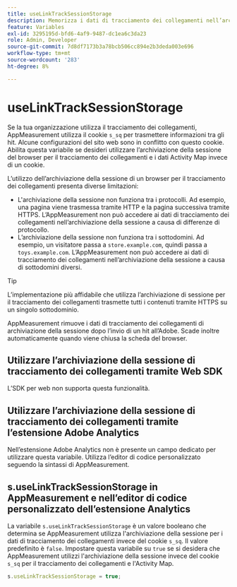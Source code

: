 ```yaml
---
title: useLinkTrackSessionStorage
description: Memorizza i dati di tracciamento dei collegamenti nell’archiviazione della sessione invece di un cookie.
feature: Variables
exl-id: 3295195d-bfd6-4af9-9487-dc1ea6c3da23
role: Admin, Developer
source-git-commit: 7d8df7173b3a78bcb506cc894e2b3deda003e696
workflow-type: tm+mt
source-wordcount: '283'
ht-degree: 8%

---
```


# useLinkTrackSessionStorage

Se la tua organizzazione utilizza il tracciamento dei collegamenti, AppMeasurement utilizza il cookie `s_sq` per trasmettere informazioni tra gli hit. Alcune configurazioni del sito web sono in conflitto con questo cookie. Abilita questa variabile se desideri utilizzare l’archiviazione della sessione del browser per il tracciamento dei collegamenti e i dati Activity Map invece di un cookie.

L’utilizzo dell’archiviazione della sessione di un browser per il tracciamento dei collegamenti presenta diverse limitazioni:

* L&#39;archiviazione della sessione non funziona tra i protocolli. Ad esempio, una pagina viene trasmessa tramite HTTP e la pagina successiva tramite HTTPS. L’AppMeasurement non può accedere ai dati di tracciamento dei collegamenti nell’archiviazione della sessione a causa di differenze di protocollo.
* L’archiviazione della sessione non funziona tra i sottodomini. Ad esempio, un visitatore passa a `store.example.com`, quindi passa a `toys.example.com`. L’AppMeasurement non può accedere ai dati di tracciamento dei collegamenti nell’archiviazione della sessione a causa di sottodomini diversi.

>[!TIP]
>
>L’implementazione più affidabile che utilizza l’archiviazione di sessione per il tracciamento dei collegamenti trasmette tutti i contenuti tramite HTTPS su un singolo sottodominio.

AppMeasurement rimuove i dati di tracciamento dei collegamenti di archiviazione della sessione dopo l’invio di un hit all’Adobe. Scade inoltre automaticamente quando viene chiusa la scheda del browser.

## Utilizzare l’archiviazione della sessione di tracciamento dei collegamenti tramite Web SDK

L’SDK per web non supporta questa funzionalità.

## Utilizzare l’archiviazione della sessione di tracciamento dei collegamenti tramite l’estensione Adobe Analytics

Nell’estensione Adobe Analytics non è presente un campo dedicato per utilizzare questa variabile. Utilizza l’editor di codice personalizzato seguendo la sintassi di AppMeasurement.

## s.useLinkTrackSessionStorage in AppMeasurement e nell’editor di codice personalizzato dell’estensione Analytics

La variabile `s.useLinkTrackSessionStorage` è un valore booleano che determina se AppMeasurement utilizza l&#39;archiviazione della sessione per i dati di tracciamento dei collegamenti invece del cookie `s_sq`. Il valore predefinito è `false`. Impostare questa variabile su `true` se si desidera che AppMeasurement utilizzi l&#39;archiviazione della sessione invece del cookie `s_sq` per il tracciamento dei collegamenti e l&#39;Activity Map.

```js
s.useLinkTrackSessionStorage = true;
```
